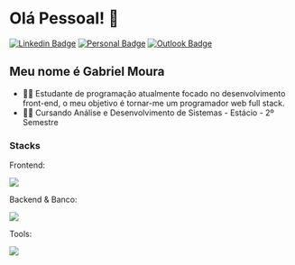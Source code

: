 
<h1>Olá Pessoal! 👋</h1>

[![Linkedin Badge](https://img.shields.io/badge/-LinkedIn-6633cc?style=flat-square&logo=Linkedin&logoColor=white&link=https://www.linkedin.com/in/gabriel-moura-b63382161/)](https://www.linkedin.com/in/gabriel-moura-b63382161/)
[![Personal Badge](https://img.shields.io/badge/-Website-6633cc?style=flat-square&logo=Me&logoColor=white&link=https://portfolio-gabrieldev.vercel.app/)](https://portfolio-gabrieldev.vercel.app/)
[![Outlook Badge](https://img.shields.io/badge/-gabrielm.reis@outlook.com-6633cc?style=flat-square&logo=Outlook&logoColor=white&link=mailto:gabrielm.reis@outlook.com)](mailto:gabrielm.reis@outlook.com)


## Meu nome é Gabriel Moura
- 👩‍💻 Estudante de programação atualmente focado no desenvolvimento front-end, o meu objetivo é tornar-me um programador web full stack. </br>
- 👨‍🎓 Cursando Análise e Desenvolvimento de Sistemas - Estácio - 2º Semestre

<h3>Stacks</h3>
Frontend:
<p align="start">
  <a href="https://skillicons.dev">
    <img src="https://skillicons.dev/icons?i=html,css,javascript,typescript,sass,tailwind,react,nextjs" />
  </a>
</p>
<span>Backend & Banco:</span>
<p align="start">
  <a href="https://skillicons.dev">
    <img src="https://skillicons.dev/icons?i=nodejs,firebase,express,postgres,prisma" />
  </a>
</p>
<span>Tools:</span>
<p align="start">
  <a href="https://skillicons.dev">
    <img src="https://skillicons.dev/icons?i=git,github,vscode,postman" />
  </a>
</p>




